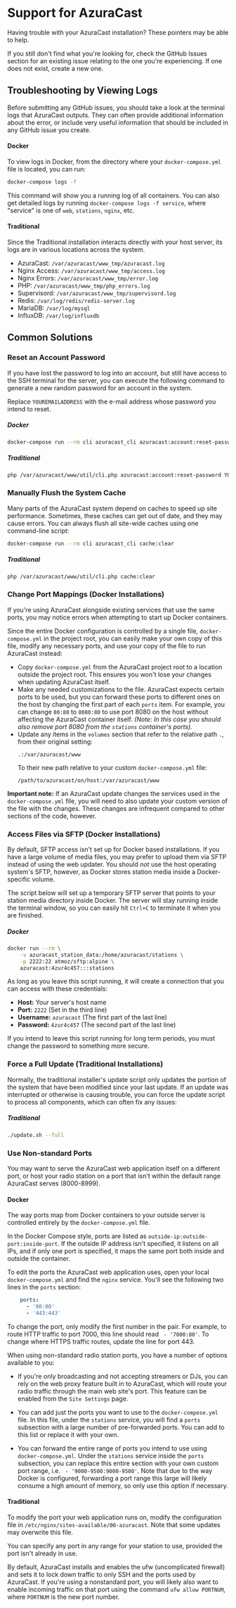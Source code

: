 # Support for AzuraCast

Having trouble with your AzuraCast installation? These pointers may be able to help.

If you still don't find what you're looking for, check the GitHub Issues section for an existing issue relating to the 
one you're experiencing. If one does not exist, create a new one.

## Troubleshooting by Viewing Logs

Before submitting any GitHub issues, you should take a look at the terminal logs that AzuraCast outputs. They can often provide additional information about the error, or include very useful information that should be included in any GitHub issue you create.

#### Docker

To view logs in Docker, from the directory where your `docker-compose.yml` file is located, you can run:

```bash
docker-compose logs -f
```

This command will show you a running log of all containers. You can also get detailed logs by running `docker-compose logs -f service`, where "service" is one of `web`, `stations`, `nginx`, etc.

#### Traditional

Since the Traditional installation interacts directly with your host server, its logs are in various locations across the system.

- AzuraCast: `/var/azuracast/www_tmp/azuracast.log`
- Nginx Access: `/var/azuracast/www_tmp/access.log`
- Nginx Errors: `/var/azuracast/www_tmp/error.log`
- PHP: `/var/azuracast/www_tmp/php_errors.log`
- Supervisord: `/var/azuracast/www_tmp/supervisord.log`
- Redis: `/var/log/redis/redis-server.log`
- MariaDB: `/var/log/mysql`
- InfluxDB: `/var/log/influxdb`

## Common Solutions

### Reset an Account Password

If you have lost the password to log into an account, but still have access to the SSH terminal for the server, you can
execute the following command to generate a new random password for an account in the system.

Replace `YOUREMAILADDRESS` with the e-mail address whose password you intend to reset.

##### Docker

```bash
docker-compose run --rm cli azuracast_cli azuracast:account:reset-password YOUREMAILADDRESS
``` 

##### Traditional

```bash
php /var/azuracast/www/util/cli.php azuracast:account:reset-password YOUREMAILADDRESS
```

### Manually Flush the System Cache

Many parts of the AzuraCast system depend on caches to speed up site performance. Sometimes, these caches can get out of
date, and they may cause errors. You can always flush all site-wide caches using one command-line script:

```bash
docker-compose run --rm cli azuracast_cli cache:clear
``` 

##### Traditional

```bash
php /var/azuracast/www/util/cli.php cache:clear
```

### Change Port Mappings (Docker Installations)

If you're using AzuraCast alongside existing services that use the same ports, you may notice errors when attempting to start up Docker containers.

Since the entire Docker configuration is controlled by a single file, `docker-compose.yml` in the project root, you can easily make your own copy of this file, modify any necessary ports, and use your copy of the file to run AzuraCast instead:

 - Copy `docker-compose.yml` from the AzuraCast project root to a location outside the project root. This ensures you won't lose your changes when updating AzuraCast itself.
 - Make any needed customizations to the file. AzuraCast expects certain ports to be used, but you can forward these ports to different ones on the host by changing the first part of each `ports` item. For example, you can change `80:80` to `8080:80` to use port 8080 on the host without affecting the AzuraCast container itself. _(Note: In this case you should also remove port 8080 from the `stations` container's ports)._
 - Update any items in the `volumes` section that refer to the relative path `.`, from their original setting:
   ```
   .:/var/azuracast/www
   ```
   To their new path relative to your custom `docker-compose.yml` file:
   ```
   /path/to/azuracast/on/host:/var/azuracast/www
   ```

**Important note:** If an AzuraCast update changes the services used in the `docker-compose.yml` file, you will need to also update your custom version of the file with the changes. These changes are infrequent compared to other sections of the code, however.

### Access Files via SFTP (Docker Installations)

By default, SFTP access isn't set up for Docker based installations. If you have a large volume of media files, you may 
prefer to upload them via SFTP instead of using the web updater. You should *not* use the host operating system's SFTP,
however, as Docker stores station media inside a Docker-specific volume.

The script below will set up a temporary SFTP server that points to your station media directory inside Docker. The server
will stay running inside the terminal window, so you can easily hit `Ctrl+C` to terminate it when you are finished.

##### Docker
```bash
docker run --rm \
    -v azuracast_station_data:/home/azuracast/stations \
    -p 2222:22 atmoz/sftp:alpine \
    azuracast:4zur4c457:::stations
```

As long as you leave this script running, it will create a connection that you can access with these credentials:

* **Host:** Your server's host name
* **Port:** `2222` (Set in the third line)
* **Username:** `azuracast` (The first part of the last line)
* **Password:** `4zur4c457` (The second part of the last line) 

If you intend to leave this script running for long term periods, you must change the password to something more secure.

### Force a Full Update (Traditional Installations)

Normally, the traditional installer's update script only updates the portion of the system that have been modified since
your last update. If an update was interrupted or otherwise is causing trouble, you can force the update script to process
all components, which can often fix any issues:

##### Traditional

```bash
./update.sh --full
```

### Use Non-standard Ports

You may want to serve the AzuraCast web application itself on a different port, or host your radio station on a port that 
isn't within the default range AzuraCast serves (8000-8999).

#### Docker

The way ports map from Docker containers to your outside server is controlled entirely by the `docker-compose.yml` file.

In the Docker Compose style, ports are listed as `outside-ip:outside-port:inside-port`. If the outside IP address isn't 
specified, it listens on all IPs, and if only one port is specified, it maps the same port both inside and outside the
container.

To edit the ports the AzuraCast web application uses, open your local `docker-compose.yml` and find the `nginx` service.
You'll see the following two lines in the `ports` section:

```yaml
    ports:
      - '80:80'
      - '443:443'
```

To change the port, only modify the first number in the pair. For example, to route HTTP traffic to port 7000, this line 
should read ` - '7000:80'`. To change where HTTPS traffic routes, update the line for port 443.

When using non-standard radio station ports, you have a number of options available to you:

- If you're only broadcasting and not accepting streamers or DJs, you can rely on the web proxy feature built in to
AzuraCast, which will route your radio traffic through the main web site's port. This feature can be enabled from the
`Site Settings` page.

- You can add just the ports you want to use to the `docker-compose.yml` file. In this file, under the `stations` service,
you will find a `ports` subsection with a large number of pre-forwarded ports. You can add to this list or replace it with
your own.

- You can forward the entire range of ports you intend to use using `docker-compose.yml`. Under the `stations` service 
inside the `ports` subsection, you can replace this entire section with your own custom port range, i.e. ` - '9000-9500:9000-9500'`.
Note that due to the way Docker is configured, forwarding a port range this large will likely consume a high amount of memory,
so only use this option if necessary.

#### Traditional

To modify the port your web application runs on, modify the configuration file in `/etc/nginx/sites-available/00-azuracast`.
Note that some updates may overwrite this file.

You can specify any port in any range for your station to use, provided the port isn't already in use.

By default, AzuraCast installs and enables the ufw (uncomplicated firewall) and sets it to lock down traffic to only SSH 
and the ports used by AzuraCast. If you're using a nonstandard port, you will likely also want to enable incoming traffic
on that port using the command `ufw allow PORTNUM`, where `PORTNUM` is the new port number.